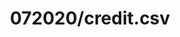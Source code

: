 ---  
schema: schema::072020/credit.csv  
title: 072020/credit.csv  
organization: Sample Department  
notes: Used in 1 lineage(s)  
resources:  
  - name: 072020/credit.csv 
    url: file:/Users/kensu/Customers/Kensu/LoanApproval/PROD/masterdata/prod/072020/credit.csv 
    format : CSV  
license: None  
category:
  - Education  
maintainer: User  
maintainer_email: UserMail  
---